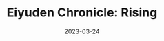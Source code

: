 ---
title: 'Eiyuden Chronicle: Rising'
tags:
  - platform_switch
  - genre_rpg
physical: true
digital: false
guide: false
pending: false
date: 2023-03-24
---